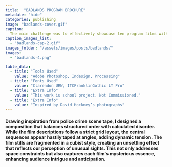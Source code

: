 ```yaml
---
title:  "BADLANDS PROGRAM BROCHURE"
metadate: "hide"
categories: publishing
image: "badlands-cover.gif" 
caption: 
  The main challenge was to effectively showcase ten program films within a limited space. It was necessary to find a creative way to crop images while preserving each film's narrative essence.
caption_images_list: 
  - "badlands-cap-2.gif"
images_folder: "/assets/images/posts/badlands/"
images:
  - "badlands-4.png" 

table_data:
  - title: "Tools Used"
    value: "Adobe Photoshop, Indesign, Processing"
  - title: "Fonts Used"
    value: "Clarendon URW, ITCFranklinGothic LT Pro"
  - title: "Extra Info"
    value: "This work is school project. Not Commissioned." 
  - title: "Extra Info"
    value: "Inspired by David Hockney’s photographs"  
---
```


#### Drawing inspiration from police crime scene tape, I designed a composition that balances structured order with calculated disorder. While the film descriptions follow a strict grid layout, the central sequences appear hastily taped at angles, adding dynamic tension. The film stills are fragmented in a cubist style, creating an unsettling effect that reflects our perception of unusual sights. This not only addresses space constraints but also captures each film's mysterious essence, enhancing audience intrigue and anticipation.
<!--
<br>
![Image 1]({{ page.images[1].path | absolute_url }})
↳ Details were added visualizing the texture of slightly burnt cookies. The lyrics are simple yet employ the rhythm of toaster holes and single alphabets that represent the cookie cutter.

<br>
![Image 2]({{ page.images[2].path | absolute_url }})
↳ The neon sign you see at Krispy Kreme, indicating a fresh donut just out, aligns with the concept of the music being freshly 'baked' and ready to be launched.

<br>
![Image 3]({{ page.images[3].path | absolute_url }})
↳ The concept of tickets resembling cookie boxes gives you the feeling of holding something good in your hand, ready to be experienced. It's akin to the moment when your tickets are collected and the performance is about to start.
-->